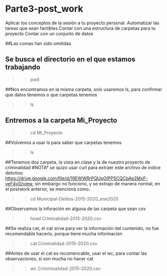 # Parte3-post_work
Aplicar los conceptos de la sesión a tu proyecto personal. Automatizar las tareas que sean factibles Contar con una estructura de carpetas para tu proyecto Contar con un conjunto de datos

##Las comas han sido  omitidas 
## Se busca el directorio en el que estamos trabajando 
>>pwd

##Nos encontramos en la misma carpeta, solo usaremos ls, para confirmar que datos tenemos o que carpetas tenemos
>> ls

## Entremos a la carpeta Mi_Proyecto
>>cd Mi_Proyecto

##Volvemos a usar ls para saber que carpetas tenemos
>>ls

##Tenemos dos carpeta, la vista en clase y la de nuestro proyecto de criminalidad
#NOTA*  se quizo usar curl para extraer este archivo de índice delictivo https://drive.google.com/file/d/19EWWRrPQUpOIPP5CQCbAe2MxF-yeF4yD/view, sin embargo no funciono, y se extrajo de manera normal, en el postwork anterior, se menciona como.
>> cd Municipal-Delitos-2015-2020_ene2020

##Observamos la inforación en alguna de las carpeta que sean csv
>>head Criminalidad-2015-2020.csv

##Se realiza cat, el cat sirve para ver la información del contenido, no fue recomendable hacerlo, porque tiene mucha información
>>cat Criminalidad-2015-2020.csv

##Antes de usar el cat es recomencable, usar el wc, para contar las observaciones, si son mucha no hacer cat
>>wc Crimininalidad-2015-2020.csv
